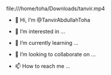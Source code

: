 file:///home/toha/Downloads/tanvir.mp4
- 👋 Hi, I’m @TanvirAbdullahToha
- 👀 I’m interested in ...
- 🌱 I’m currently learning ...

- 💞️ I’m looking to collaborate on ...
- 📫 How to reach me ...

<!---
TanvirAbdullahToha/TanvirAbdullahToha is a ✨ special ✨ repository because its `README.md` (this file) appears on your GitHub profile.
You can click the Preview link to take a look at your changes.
--->
